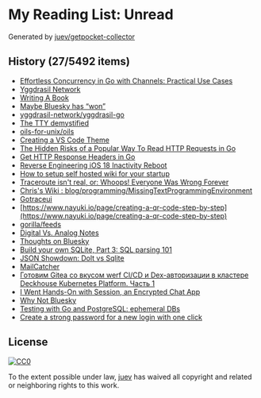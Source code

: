 # My Reading List: Unread

Generated by [juev/getpocket-collector](https://github.com/juev/getpocket-collector)

## History (27/5492 items)

- [Effortless Concurrency in Go with Channels: Practical Use Cases](https://medium.com/@oggy/effortless-concurrency-in-go-with-channels-practical-use-cases-6da7e8c6cda5)
- [Yggdrasil Network](https://yggdrasil-network.github.io/)
- [Writing A Book](https://irreal.org/blog/?p=12583)
- [Maybe Bluesky has “won”](https://anderegg.ca/2024/11/15/maybe-bluesky-has-won)
- [yggdrasil-network/yggdrasil-go](https://github.com/yggdrasil-network/yggdrasil-go)
- [The TTY demystified](http://www.linusakesson.net/programming/tty/)
- [oils-for-unix/oils](https://github.com/oils-for-unix/oils)
- [Creating a VS Code Theme](https://css-tricks.com/creating-a-vs-code-theme/)
- [The Hidden Risks of a Popular Way To Read HTTP Requests in Go](https://betterprogramming.pub/the-hidden-risks-of-a-popular-way-to-read-http-requests-in-go-208a47481f8b)
- [Get HTTP Response Headers in Go](https://maxchadwick.xyz/blog/get-http-response-headers-in-go)
- [Reverse Engineering iOS 18 Inactivity Reboot](https://naehrdine.blogspot.com/2024/11/reverse-engineering-ios-18-inactivity.html)
- [How to setup self hosted wiki for your startup](https://themythicalengineer.com/how-to-setup-self-hosted-wiki-for-your-startup.html)
- [Traceroute isn't real, or: Whoops! Everyone Was Wrong Forever](https://gekk.info/articles/traceroute.htm)
- [Chris's Wiki : blog/programming/MissingTextProgrammingEnvironment](https://utcc.utoronto.ca/~cks/space/blog/programming/MissingTextProgrammingEnvironment)
- [Gotraceui](https://gotraceui.dev/)
- [https://www.nayuki.io/page/creating-a-qr-code-step-by-step](https://www.nayuki.io/page/creating-a-qr-code-step-by-step)
- [gorilla/feeds](https://github.com/gorilla/feeds)
- [Digital Vs. Analog Notes](https://irreal.org/blog/?p=12588)
- [Thoughts on Bluesky](https://canolcer.com/post/thoughts-on-bluesky/)
- [Build your own SQLite, Part 3: SQL parsing 101](https://blog.sylver.dev/build-your-own-sqlite-part-3-sql-parsing-101)
- [JSON Showdown: Dolt vs Sqlite](https://dolthub.com/blog/2024-11-18-json-sqlite-vs-dolt/)
- [MailCatcher](https://mailcatcher.me/)
- [Готовим Gitea со вкусом werf CI/CD и Dex-авторизации в кластере Deckhouse Kubernetes Platform. Часть 1](https://habr.com/ru/companies/flant/articles/857096/)
- [I Went Hands-On with Session, an Encrypted Chat App](https://www.howtogeek.com/i-went-hands-on-with-session-an-encrypted-chat-app/)
- [Why Not Bluesky](https://www.tbray.org/ongoing/When/202x/2024/11/15/Not-Bluesky)
- [Testing with Go and PostgreSQL: ephemeral DBs](https://michael.stapelberg.ch/posts/2024-11-19-testing-with-go-and-postgresql-ephemeral-dbs/)
- [Create a strong password for a new login with one click](https://bitwarden.com/blog/create-a-strong-password-for-a-new-login-with-one-click/)

## License

[![CC0](https://mirrors.creativecommons.org/presskit/buttons/88x31/svg/cc-zero.svg)](https://creativecommons.org/publicdomain/zero/1.0/)

To the extent possible under law, [juev](https://github.com/juev) has waived all copyright and related or neighboring rights to this work.
